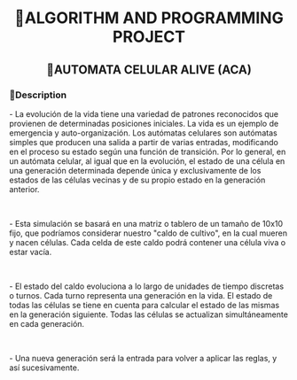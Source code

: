 <h1 align = "center"> 🎈ALGORITHM AND PROGRAMMING PROJECT </h1>
<h2 align = "center"> 🧫AUTOMATA CELULAR ALIVE (ACA) </h2>

<h3>👀Description</h3>

<p> - La evolución de la vida tiene una variedad de patrones reconocidos que
provienen de determinadas posiciones iniciales. La vida es un ejemplo de
emergencia y auto-organización. Los autómatas celulares son autómatas
simples que producen una salida a partir de varias entradas, modificando en
el proceso su estado según una función de transición. Por lo general, en un
autómata celular, al igual que en la evolución, el estado de una célula en
una generación determinada depende única y exclusivamente de los estados
de las células vecinas y de su propio estado en la generación anterior.</p>
<br>
<p> - Esta simulación se basará en una matriz o
tablero de un tamaño de 10x10 fijo, que
podríamos considerar nuestro "caldo de cultivo",
en la cual mueren y nacen células. Cada celda
de este caldo podrá contener una célula viva o
estar vacía. </p>
<br>
<p> - El estado del caldo evoluciona a lo largo de
unidades de tiempo discretas o turnos. Cada
turno representa una generación en la vida. El
estado de todas las células se tiene en cuenta
para calcular el estado de las mismas en la
generación siguiente. Todas las células se
actualizan simultáneamente en cada
generación.</p>
<br>
<p> - Una nueva generación será la entrada para volver a aplicar las reglas, y así sucesivamente.</p>
